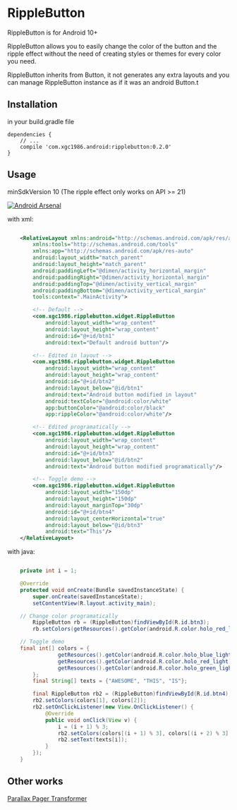 
# RippleButton 

RippleButton is for Android 10+

RippleButton allows you to easily change the color of the button and the ripple effect without the need of creating styles or themes for every color you need.

RippleButton inherits from Button, it not generates any extra layouts and you can manage RippleButton instance as if it was an android Button.t

## Installation

in your build.gradle file

    dependencies {
        // ...
        compile 'com.xgc1986.android:ripplebutton:0.2.0'
    }

## Usage

minSdkVersion 10 (The ripple effect only works on API >= 21)

[![Android Arsenal](http://i.giphy.com/AxVvk2yAIHdcnMXDLW.gif)](demo)


with xml:
```xml

	<RelativeLayout xmlns:android="http://schemas.android.com/apk/res/android"
        xmlns:tools="http://schemas.android.com/tools"
        xmlns:app="http://schemas.android.com/apk/res-auto"
        android:layout_width="match_parent"
        android:layout_height="match_parent"
        android:paddingLeft="@dimen/activity_horizontal_margin"
        android:paddingRight="@dimen/activity_horizontal_margin"
        android:paddingTop="@dimen/activity_vertical_margin"
        android:paddingBottom="@dimen/activity_vertical_margin"
        tools:context=".MainActivity">

        <!-- Default -->
        <com.xgc1986.ripplebutton.widget.RippleButton
            android:layout_width="wrap_content"
            android:layout_height="wrap_content"
            android:id="@+id/btn1"
            android:text="Default android button"/>

        <!-- Edited in layout -->
        <com.xgc1986.ripplebutton.widget.RippleButton
            android:layout_width="wrap_content"
            android:layout_height="wrap_content"
            android:id="@+id/btn2"
            android:layout_below="@id/btn1"
            android:text="Android button modified in layout"
            android:textColor="@android:color/white"
            app:buttonColor="@android:color/black"
            app:rippleColor="@android:color/white"/>

        <!-- Edited programatically -->
        <com.xgc1986.ripplebutton.widget.RippleButton
            android:layout_width="wrap_content"
            android:layout_height="wrap_content"
            android:id="@+id/btn3"
            android:layout_below="@id/btn2"
            android:text="Android button modified programatically"/>

        <!-- Toggle demo -->
        <com.xgc1986.ripplebutton.widget.RippleButton
            android:layout_width="150dp"
            android:layout_height="150dp"
            android:layout_marginTop="30dp"
            android:id="@+id/btn4"
            android:layout_centerHorizontal="true"
            android:layout_below="@id/btn3"
            android:text="This"/>
    </RelativeLayout>
```

with java:
```java

    private int i = 1;

    @Override
    protected void onCreate(Bundle savedInstanceState) {
        super.onCreate(savedInstanceState);
        setContentView(R.layout.activity_main);

	// Change color programatically
        RippleButton rb = (RippleButton)findViewById(R.id.btn3);
        rb.setColors(getResources().getColor(android.R.color.holo_red_light), getResources().getColor(android.R.color.holo_blue_light));

	// Toggle demo
	final int[] colors = {
                getResources().getColor(android.R.color.holo_blue_light),
                getResources().getColor(android.R.color.holo_red_light),
                getResources().getColor(android.R.color.holo_green_light)
        };
        final String[] texts = {"AWESOME", "THIS", "IS"};

        final RippleButton rb2 = (RippleButton)findViewById(R.id.btn4);
        rb2.setColors(colors[1], colors[2]);
        rb2.setOnClickListener(new View.OnClickListener() {
            @Override
            public void onClick(View v) {
                i = (i + 1) % 3;
                rb2.setColors(colors[(i + 1) % 3], colors[(i + 2) % 3]);
                rb2.setText(texts[i]);
            }
        });
    }
```

## Other works
<a href="https://github.com/xgc1986/ParallaxPagerTransformer" target="_blank">Parallax Pager Transformer</a>


